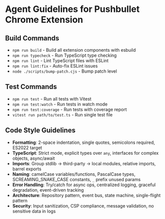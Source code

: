 # Agent Guidelines for Pushbullet Chrome Extension

## Build Commands
- `npm run build` - Build all extension components with esbuild
- `npm run typecheck` - Run TypeScript type checking
- `npm run lint` - Lint TypeScript files with ESLint
- `npm run lint:fix` - Auto-fix ESLint issues
- `node ./scripts/bump-patch.cjs` - Bump patch level

## Test Commands
- `npm run test` - Run all tests with Vitest
- `npm run test:watch` - Run tests in watch mode
- `npm run test:coverage` - Run tests with coverage report
- `vitest run path/to/test.ts` - Run single test file

## Code Style Guidelines
- **Formatting**: 2-space indentation, single quotes, semicolons required, ES2022 target
- **TypeScript**: Strict mode, explicit types over `any`, interfaces for complex objects, async/await
- **Imports**: Group stdlib → third-party → local modules, relative imports, barrel exports
- **Naming**: camelCase variables/functions, PascalCase types, SCREAMING_SNAKE_CASE constants, `_` prefix unused params
- **Error Handling**: Try/catch for async ops, centralized logging, graceful degradation, event-driven tracking
- **Architecture**: Repository pattern, event bus, state machine, single-flight pattern
- **Security**: Input sanitization, CSP compliance, message validation, no sensitive data in logs
